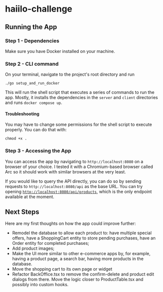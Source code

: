 # haiilo-challenge

## Running the App

### Step 1 - Dependencies

Make sure you have Docker installed on your machine.

### Step 2 - CLI command

On your terminal, navigate to the project's root directory and run

    ./go setup_and_run_docker

This will run the shell script that executes a series of commands to run the app. Mostly, it installs the dependencies in the `server` and `client` directories and runs `docker compose up`.

#### Troubleshooting

You may have to change some permissions for the shell script to execute properly. You can do that with:

    chmod +x .

### Step 3 - Accessing the App

You can access the app by navigating to `http://localhost:8080` on a browser of your choice. I tested it with a Chromium-based browser called Arc so it should work with similar browsers at the very least.

If you would like to query the API directly, you can do so by sending requests to `http://localhost:8080/api` as the base URL. You can try opening [`http://localhost:8080/api/products`](`http://localhost:8080/api/products`), which is the only endpoint available at the moment.

## Next Steps

Here are my first thoughts on how the app could improve further:

- Remodel the database to allow each product to: have multiple special offers, have a ShoppingCart entity to store pending purchases, have an Order entity for completed purchases;
- Add product images;
- Make the UI more similar to other e-commerce apps by, for example, having a product page, a search bar, having more products in the database.
- Move the shopping cart to its own page or widget
- Refactor BackOffice.tsx to remove the confirm-delete and product edit dialogs from there. Move the logic closer to ProductTable.tsx and possibly into custom hooks.